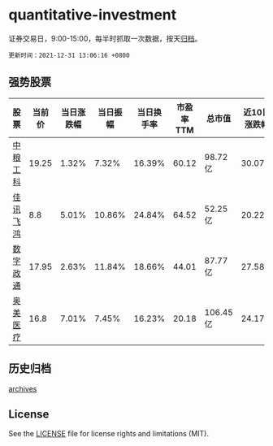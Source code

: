 # quantitative-investment

证券交易日，9:00-15:00，每半时抓取一次数据，按天[归档](archives)。

`更新时间：2021-12-31 13:06:16 +0800`

## 强势股票

|股票|当前价|当日涨跌幅|当日振幅|当日换手率|市盈率TTM|总市值|近10日涨跌幅|
|----|----|----|----|----|----|----|----|
|[中粮工科](https://xueqiu.com/S/SZ301058)|19.25|1.32%|7.32%|16.39%|60.12|98.72亿|30.07%|
|[佳讯飞鸿](https://xueqiu.com/S/SZ300213)|8.8|5.01%|10.86%|24.84%|64.52|52.25亿|20.22%|
|[数字政通](https://xueqiu.com/S/SZ300075)|17.95|2.63%|11.84%|18.66%|44.01|87.77亿|27.58%|
|[奥美医疗](https://xueqiu.com/S/SZ002950)|16.8|7.01%|7.45%|16.23%|20.18|106.45亿|24.17%|

## 历史归档

[archives](archives)

## License

See the [LICENSE](LICENSE) file for license rights and limitations (MIT).